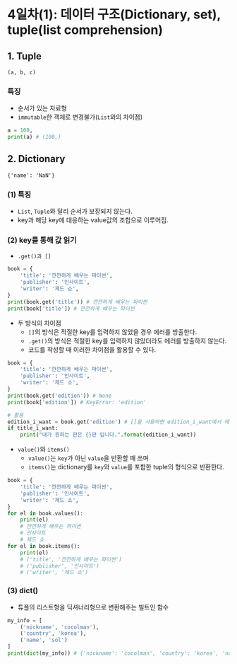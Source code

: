 # 4일차(1): 데이터 구조(Dictionary, set), tuple(list comprehension)
## 1. Tuple
`(a, b, c)`
### 특징
* 순서가 있는 자료형
* `immutable`한 객체로 변경불가(`List`와의 차이점)
```python
a = 100,
print(a) # (100,)
```
## 2. Dictionary
`{'name': 'NaN'}`
### (1) 특징
* `List`, `Tuple`와 달리 순서가 보장되지 않는다.
* key과 해당 key에 대응하는 value값의 조합으로 이루어짐.
### (2) key를 통해 값 읽기
* `.get()과 []`
```python
book = {
	'title': '깐깐하게 배우는 파이썬',
	'publisher': '인사이트',
	'writer': '제드 쇼',
}
print(book.get('title')) # 깐깐하게 배우는 파이썬
print(book['title']) # 깐깐하게 배우는 파이썬
```
* 두 방식의 차이점
  * `[]`의 방식은 적절한 key를 입력하지 않았을 경우 에러를 방출한다.
  * `.get()`의 방식은 적절한 key를 입력하지 않았더라도 에러를 방출하지 않는다.
  * 코드를 작성할 때 이러한 차이점을 활용할 수 있다.
```python
book = {
	'title': '깐깐하게 배우는 파이썬',
	'publisher': '인사이트',
	'writer': '제드 쇼',
}
print(book.get('edition')) # None
print(book['edition']) # KeyError: 'edition'

# 활용
edition_i_want = book.get('edition') # []을 사용하면 edition_i_want에서 에러가 난다.
if title_i_want:
	print("내가 원하는 판은 {}판 입니다.".format(edition_i_want))
```
* `value()`와 `items()`
	* `value()`는 `key`가 아닌 `value`을 반환할 때 쓰며
	* `items()`는 dictionary를 `key`와 `value`를 포함한 tuple의 형식으로 반환한다.
```python
book = {
	'title': '깐깐하게 배우는 파이썬',
	'publisher': '인사이트',
	'writer': '제드 쇼',
}
for el in book.values():
	print(el)
	# 깐깐하게 배우는 파이썬
	# 인사이트
	# 제드 쇼
for el in book.items():
	print(el)
	# ('title', '깐깐하게 배우는 파이썬')
	# ('publisher', '인사이트')
	# ('writer', '제드 쇼')
```
### (3) dict()
* 튜플의 리스트형을 딕셔너리형으로 변환해주는 빌트인 함수
```python
my_info = [
	('nickname', 'cocolman'),
	('country', 'korea'),
	('name', 'sol')
]
print(dict(my_info)) # {'nickname': 'cocolman', 'country': 'korea', 'name': 'sol'}
```